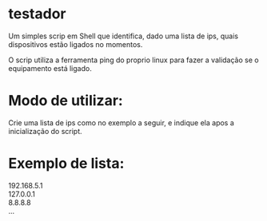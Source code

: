 # testador

Um simples scrip em Shell que identifica, dado uma lista de ips, quais dispositivos estão ligados no momentos.

O scrip utiliza a ferramenta ping do proprio linux para fazer a validação se o equipamento está ligado.

# Modo de utilizar:

Crie uma lista de ips como no exemplo a seguir, e indique ela apos a inicialização do script.

# Exemplo de lista:

192.168.5.1  
127.0.0.1  
8.8.8.8  
...  
